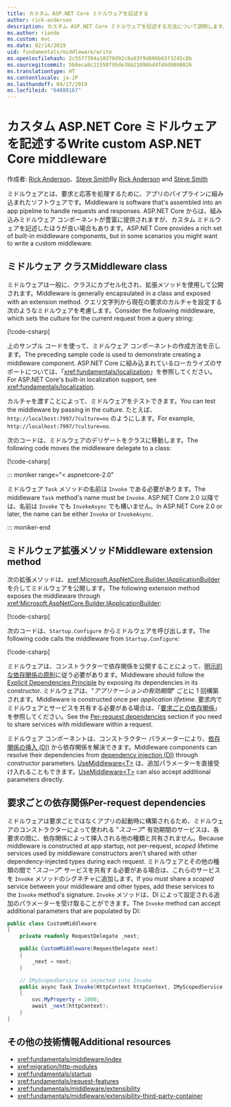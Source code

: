 ```yaml
---
title: カスタム ASP.NET Core ミドルウェアを記述する
author: rick-anderson
description: カスタム ASP.NET Core ミドルウェアを記述する方法について説明します。
ms.author: riande
ms.custom: mvc
ms.date: 02/14/2019
uid: fundamentals/middleware/write
ms.openlocfilehash: 2c5577394a10370d92c8a83f9d806b63f3245c8b
ms.sourcegitcommit: 5b0eca8c21550f95de3bb21096bd4fd4d9098026
ms.translationtype: HT
ms.contentlocale: ja-JP
ms.lasthandoff: 04/27/2019
ms.locfileid: "64889167"
---
```

# <a name="write-custom-aspnet-core-middleware"></a><span data-ttu-id="2b871-103">カスタム ASP.NET Core ミドルウェアを記述する</span><span class="sxs-lookup"><span data-stu-id="2b871-103">Write custom ASP.NET Core middleware</span></span>

<span data-ttu-id="2b871-104">作成者: [Rick Anderson](https://twitter.com/RickAndMSFT)、[Steve Smith](https://ardalis.com/)</span><span class="sxs-lookup"><span data-stu-id="2b871-104">By [Rick Anderson](https://twitter.com/RickAndMSFT) and [Steve Smith](https://ardalis.com/)</span></span>

<span data-ttu-id="2b871-105">ミドルウェアとは、要求と応答を処理するために、アプリのパイプラインに組み込まれたソフトウェアです。</span><span class="sxs-lookup"><span data-stu-id="2b871-105">Middleware is software that's assembled into an app pipeline to handle requests and responses.</span></span> <span data-ttu-id="2b871-106">ASP.NET Core からは、組み込みミドルウェア コンポーネントが豊富に提供されますが、カスタム ミドルウェアを記述したほうが良い場合もあります。</span><span class="sxs-lookup"><span data-stu-id="2b871-106">ASP.NET Core provides a rich set of built-in middleware components, but in some scenarios you might want to write a custom middleware.</span></span>

## <a name="middleware-class"></a><span data-ttu-id="2b871-107">ミドルウェア クラス</span><span class="sxs-lookup"><span data-stu-id="2b871-107">Middleware class</span></span>

<span data-ttu-id="2b871-108">ミドルウェアは一般に、クラスにカプセル化され、拡張メソッドを使用して公開されます。</span><span class="sxs-lookup"><span data-stu-id="2b871-108">Middleware is generally encapsulated in a class and exposed with an extension method.</span></span> <span data-ttu-id="2b871-109">クエリ文字列から現在の要求のカルチャを設定する次のようなミドルウェアを考慮します。</span><span class="sxs-lookup"><span data-stu-id="2b871-109">Consider the following middleware, which sets the culture for the current request from a query string:</span></span>

[!code-csharp[](index/snapshot/Culture/StartupCulture.cs?name=snippet1)]

<span data-ttu-id="2b871-110">上のサンプル コードを使って、ミドルウェア コンポーネントの作成方法を示します。</span><span class="sxs-lookup"><span data-stu-id="2b871-110">The preceding sample code is used to demonstrate creating a middleware component.</span></span> <span data-ttu-id="2b871-111">ASP.NET Core に組み込まれているローカライズのサポートについては、「<xref:fundamentals/localization>」を参照してください。</span><span class="sxs-lookup"><span data-stu-id="2b871-111">For ASP.NET Core's built-in localization support, see <xref:fundamentals/localization>.</span></span>

<span data-ttu-id="2b871-112">カルチャを渡すことによって、ミドルウェアをテストできます。</span><span class="sxs-lookup"><span data-stu-id="2b871-112">You can test the middleware by passing in the culture.</span></span> <span data-ttu-id="2b871-113">たとえば、`http://localhost:7997/?culture=no` のようにします。</span><span class="sxs-lookup"><span data-stu-id="2b871-113">For example, `http://localhost:7997/?culture=no`.</span></span>

<span data-ttu-id="2b871-114">次のコードは、ミドルウェアのデリゲートをクラスに移動します。</span><span class="sxs-lookup"><span data-stu-id="2b871-114">The following code moves the middleware delegate to a class:</span></span>

[!code-csharp[](index/snapshot/Culture/RequestCultureMiddleware.cs)]

::: moniker range="< aspnetcore-2.0"

<span data-ttu-id="2b871-115">ミドルウェア `Task` メソッドの名前は `Invoke` である必要があります。</span><span class="sxs-lookup"><span data-stu-id="2b871-115">The middleware `Task` method's name must be `Invoke`.</span></span> <span data-ttu-id="2b871-116">ASP.NET Core 2.0 以降では、名前は `Invoke` でも `InvokeAsync` でも構いません。</span><span class="sxs-lookup"><span data-stu-id="2b871-116">In ASP.NET Core 2.0 or later, the name can be either `Invoke` or `InvokeAsync`.</span></span>

::: moniker-end

## <a name="middleware-extension-method"></a><span data-ttu-id="2b871-117">ミドルウェア拡張メソッド</span><span class="sxs-lookup"><span data-stu-id="2b871-117">Middleware extension method</span></span>

<span data-ttu-id="2b871-118">次の拡張メソッドは、<xref:Microsoft.AspNetCore.Builder.IApplicationBuilder> を介してミドルウェアを公開します。</span><span class="sxs-lookup"><span data-stu-id="2b871-118">The following extension method exposes the middleware through <xref:Microsoft.AspNetCore.Builder.IApplicationBuilder>:</span></span>

[!code-csharp[](index/snapshot/Culture/RequestCultureMiddlewareExtensions.cs)]

<span data-ttu-id="2b871-119">次のコードは、`Startup.Configure` からミドルウェアを呼び出します。</span><span class="sxs-lookup"><span data-stu-id="2b871-119">The following code calls the middleware from `Startup.Configure`:</span></span>

[!code-csharp[](index/snapshot/Culture/Startup.cs?name=snippet1&highlight=5)]

<span data-ttu-id="2b871-120">ミドルウェアは、コンストラクターで依存関係を公開することによって、[明示的な依存関係の原則](/dotnet/standard/modern-web-apps-azure-architecture/architectural-principles#explicit-dependencies)に従う必要があります。</span><span class="sxs-lookup"><span data-stu-id="2b871-120">Middleware should follow the [Explicit Dependencies Principle](/dotnet/standard/modern-web-apps-azure-architecture/architectural-principles#explicit-dependencies) by exposing its dependencies in its constructor.</span></span> <span data-ttu-id="2b871-121">ミドルウェアは、"*アプリケーションの有効期間*" ごとに 1 回構築されます。</span><span class="sxs-lookup"><span data-stu-id="2b871-121">Middleware is constructed once per *application lifetime*.</span></span> <span data-ttu-id="2b871-122">要求内でミドルウェアとサービスを共有する必要がある場合は、「[要求ごとの依存関係](#per-request-dependencies)」を参照してください。</span><span class="sxs-lookup"><span data-stu-id="2b871-122">See the [Per-request dependencies](#per-request-dependencies) section if you need to share services with middleware within a request.</span></span>

<span data-ttu-id="2b871-123">ミドルウェア コンポーネントは、コンストラクター パラメーターにより、[依存関係の挿入 (DI)](xref:fundamentals/dependency-injection) から依存関係を解決できます。</span><span class="sxs-lookup"><span data-stu-id="2b871-123">Middleware components can resolve their dependencies from [dependency injection (DI)](xref:fundamentals/dependency-injection) through constructor parameters.</span></span> <span data-ttu-id="2b871-124">[UseMiddleware&lt;T&gt;](/dotnet/api/microsoft.aspnetcore.builder.usemiddlewareextensions.usemiddleware#Microsoft_AspNetCore_Builder_UseMiddlewareExtensions_UseMiddleware_Microsoft_AspNetCore_Builder_IApplicationBuilder_System_Type_System_Object___) は、追加パラメーターを直接受け入れることもできます。</span><span class="sxs-lookup"><span data-stu-id="2b871-124">[UseMiddleware&lt;T&gt;](/dotnet/api/microsoft.aspnetcore.builder.usemiddlewareextensions.usemiddleware#Microsoft_AspNetCore_Builder_UseMiddlewareExtensions_UseMiddleware_Microsoft_AspNetCore_Builder_IApplicationBuilder_System_Type_System_Object___) can also accept additional parameters directly.</span></span>

## <a name="per-request-dependencies"></a><span data-ttu-id="2b871-125">要求ごとの依存関係</span><span class="sxs-lookup"><span data-stu-id="2b871-125">Per-request dependencies</span></span>

<span data-ttu-id="2b871-126">ミドルウェアは要求ごとではなくアプリの起動時に構築されるため、ミドルウェアのコンストラクターによって使われる "*スコープ*" 有効期間のサービスは、各要求の間に、依存関係によって挿入される他の種類と共有されません。</span><span class="sxs-lookup"><span data-stu-id="2b871-126">Because middleware is constructed at app startup, not per-request, *scoped* lifetime services used by middleware constructors aren't shared with other dependency-injected types during each request.</span></span> <span data-ttu-id="2b871-127">ミドルウェアとその他の種類の間で "*スコープ*" サービスを共有する必要がある場合は、これらのサービスを `Invoke` メソッドのシグネチャに追加します。</span><span class="sxs-lookup"><span data-stu-id="2b871-127">If you must share a *scoped* service between your middleware and other types, add these services to the `Invoke` method's signature.</span></span> <span data-ttu-id="2b871-128">`Invoke` メソッドは、DI によって設定される追加のパラメーターを受け取ることができます。</span><span class="sxs-lookup"><span data-stu-id="2b871-128">The `Invoke` method can accept additional parameters that are populated by DI:</span></span>

```csharp
public class CustomMiddleware
{
    private readonly RequestDelegate _next;

    public CustomMiddleware(RequestDelegate next)
    {
        _next = next;
    }

    // IMyScopedService is injected into Invoke
    public async Task Invoke(HttpContext httpContext, IMyScopedService svc)
    {
        svc.MyProperty = 1000;
        await _next(httpContext);
    }
}
```

## <a name="additional-resources"></a><span data-ttu-id="2b871-129">その他の技術情報</span><span class="sxs-lookup"><span data-stu-id="2b871-129">Additional resources</span></span>

* <xref:fundamentals/middleware/index>
* <xref:migration/http-modules>
* <xref:fundamentals/startup>
* <xref:fundamentals/request-features>
* <xref:fundamentals/middleware/extensibility>
* <xref:fundamentals/middleware/extensibility-third-party-container>
